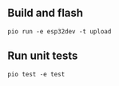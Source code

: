 ## Build and flash
```
pio run -e esp32dev -t upload
```
## Run unit tests
```
pio test -e test
```
